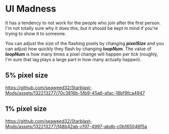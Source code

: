 # UI Madness 
It has a tendency to not work for the people who join after the first person. I'm not totally sure why it does this, but it should be kept in mind if you're trying to show it to someone.

You can adjust the size of the flashing pixels by changing ***pixelSize*** and you can adjust how quickly they flash by changing ***loopNum***.
The value of ***loopNum*** is how many times a pixel change will happen per tick (roughly, I'm sure that lag plays a large part in how many actually happen).

## 5% pixel size


https://github.com/seaweed32/Starblast-Mods/assets/132213277/70c3816b-5fb9-45a6-afac-18bf9fca4947


## 1% pixel size


https://github.com/seaweed32/Starblast-Mods/assets/132213277/f48b42ab-cf97-4997-abdb-c0b165046f5a

















